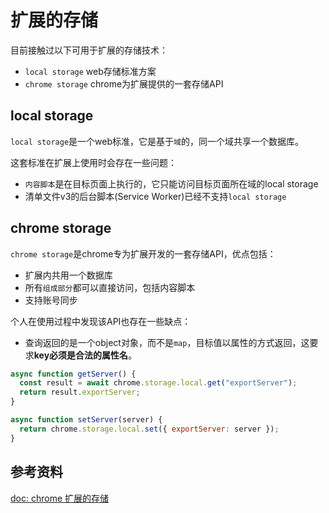 # 扩展的存储

目前接触过以下可用于扩展的存储技术：

- `local storage` web存储标准方案
- `chrome storage` chrome为扩展提供的一套存储API

## local storage

`local storage`是一个web标准，它是基于`域`的，同一个域共享一个数据库。

这套标准在扩展上使用时会存在一些问题：

- `内容脚本`是在目标页面上执行的，它只能访问目标页面所在域的local storage
- 清单文件v3的后台脚本(Service Worker)已经不支持`local storage`
## chrome storage

`chrome storage`是chrome专为扩展开发的一套存储API，优点包括：

- 扩展内共用一个数据库
- 所有`组成部分`都可以直接访问，包括内容脚本
- 支持账号同步

个人在使用过程中发现该API也存在一些缺点：

- 查询返回的是一个object对象，而不是`map`，目标值以属性的方式返回，这要求**key必须是合法的属性名**。

```js
async function getServer() {
  const result = await chrome.storage.local.get("exportServer");
  return result.exportServer;
}

async function setServer(server) {
  return chrome.storage.local.set({ exportServer: server });
}
```
## 参考资料

[doc: chrome 扩展的存储](https://developer.chrome.com/docs/extensions/reference/storage/)

